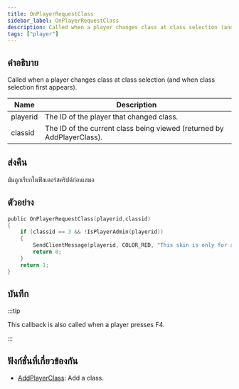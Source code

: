 ```yaml
---
title: OnPlayerRequestClass
sidebar_label: OnPlayerRequestClass
description: Called when a player changes class at class selection (and when class selection first appears).
tags: ["player"]
---
```


## คำอธิบาย

Called when a player changes class at class selection (and when class selection first appears).

| Name     | Description                                                            |
| -------- | ---------------------------------------------------------------------- |
| playerid | The ID of the player that changed class.                               |
| classid  | The ID of the current class being viewed (returned by AddPlayerClass). |

## ส่งคืน

มันถูกเรียกในฟิลเตอร์สคริปต์ก่อนเสมอ

## ตัวอย่าง

```c
public OnPlayerRequestClass(playerid,classid)
{
    if (classid == 3 && !IsPlayerAdmin(playerid))
    {
        SendClientMessage(playerid, COLOR_RED, "This skin is only for admins!");
        return 0;
    }
    return 1;
}
```

## บันทึก

:::tip

This callback is also called when a player presses F4.

:::

## ฟังก์ชั่นที่เกี่ยวข้องกัน

- [AddPlayerClass](../../scripting/functions/AddPlayerClass.md): Add a class.
